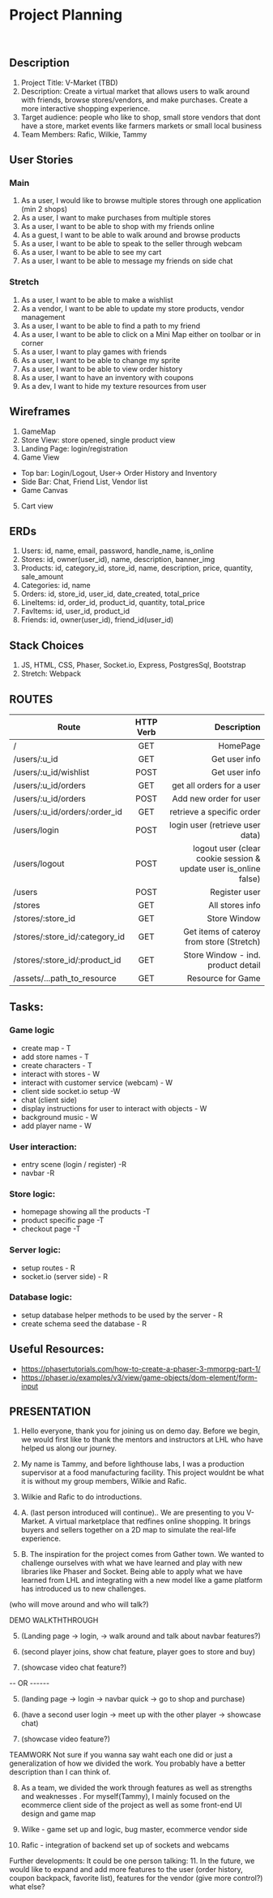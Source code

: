 # Project Planning

​
## Description
  1. Project Title: V-Market (TBD)
  2. Description: Create a virtual market that allows users to walk around with friends, browse stores/vendors, and make purchases. Create a more interactive shopping experience.
  3. Target audience: people who like to shop, small store vendors 
  that dont have a store, market events like farmers markets or
  small local business
  4. Team Members: Rafic, Wilkie, Tammy
​
## User Stories
### Main
  1. As a user, I would like to browse multiple stores through one application (min 2 shops)
  2. As a user, I want to make purchases from multiple stores
  3. As a user, I want to be able to shop with my friends online
  4. As a guest, I want to be able to walk around and browse products
  5. As a user, I want to be able to speak to the seller through webcam
  6. As a user, I want to be able to see my cart
  7. As a user, I want to be able to message my friends on side chat
​ 
### Stretch
  1. As a user, I want to be able to make a wishlist
  2. As a vendor, I want to be able to update my store products, vendor management
  3. As a user, I want to be able to find a path to my friend 
  4. As a user, I want to be able to click on a Mini Map either on toolbar or in corner
  5. As a user, I want to play games with friends
  6. As a user, I want to be able to change my sprite
  7. As a user, I want to be able to view order history
  8. As a user, I want to have an inventory with coupons
  9. As a dev, I want to hide my texture resources from user 


## Wireframes
  1. GameMap
  2. Store View: store opened, single product view
  3. Landing Page: login/registration
  4. Game View
  - Top bar: Login/Logout, User-> Order History and Inventory
  - Side Bar: Chat, Friend List, Vendor list
  - Game Canvas
  5. Cart view
​
## ERDs
  1. Users: id, name, email, password, handle_name, is_online
  2. Stores: id, owner(user_id), name, description, banner_img
  3. Products: id, category_id, store_id, name, description, price, quantity, sale_amount
  4. Categories: id, name
  5. Orders: id, store_id, user_id, date_created, total_price
  6. LineItems: id, order_id, product_id, quantity, total_price
  7. FavItems: id, user_id, product_id
  8. Friends: id, owner(user_id), friend_id(user_id)
​
## Stack Choices
  1. JS, HTML, CSS, Phaser, Socket.io, Express, PostgresSql, Bootstrap
  2. Stretch: Webpack

## ROUTES
| Route                                   | HTTP Verb          | Description  |
| ----------------------------------------|:------------------:| ------------:|
| /                                       | GET                | HomePage     |
| /users/:u_id                            | GET                | Get user info|
| /users/:u_id/wishlist                   | POST               | Get user info|
| /users/:u_id/orders                     | GET                | get all orders for a user |
| /users/:u_id/orders                     | POST               | Add new order for user |
| /users/:u_id/orders/:order_id           | GET                | retrieve a specific order     |
| /users/login                            | POST               | login user (retrieve user data)   |
| /users/logout                           | POST               | logout user (clear cookie session & update user is_online false) |
| /users                                  | POST               | Register user|
| /stores                                 | GET                | All stores info |
| /stores/:store_id                       | GET                | Store Window |
| /stores/:store_id/:category_id          | GET                | Get items of cateroy from store (Stretch)|
| /stores/:store_id/:product_id           | GET                | Store Window - ind. product detail |
| /assets/...path_to_resource             | GET                | Resource for Game |

## Tasks:
### Game logic
  - create map - T
  - add store names - T
  - create characters - T
  - interact with stores - W
  - interact with customer service (webcam) - W
  - client side socket.io setup -W
  - chat (client side) 
  - display instructions for user to interact with objects - W
  - background music - W
  - add player name - W
### User interaction:
  - entry scene (login / register) -R
  - navbar -R
### Store logic:
  - homepage showing all the products -T
  - product specific page -T
  - checkout page -T
### Server logic:
  - setup routes - R
  - socket.io (server side) - R
### Database logic:
  - setup database helper methods to be used by the server - R
  - create schema seed the database - R 


## Useful Resources:
- https://phasertutorials.com/how-to-create-a-phaser-3-mmorpg-part-1/
- https://phaser.io/examples/v3/view/game-objects/dom-element/form-input

## PRESENTATION
1. Hello everyone, thank you for joining us on demo day. Before we begin, we would first like to thank the mentors and instructors at LHL who have helped us along our journey.

2. My name is Tammy, and before lighthouse labs, I was a production supervisor at a food manufacturing facility. This project wouldnt be what it is without my group members, Wilkie and Rafic.

3. Wilkie and Rafic to do introductions.

4. A. (last person introduced will continue).. We are presenting to you V-Market. A virtual marketplace that redfines online shopping. It brings buyers and sellers together on a 2D map to simulate the real-life experience. 

4. B. The inspiration for the project comes from Gather town. We wanted to challenge ourselves with what we have learned and play with new libraries like Phaser and Socket. Being able to apply what we have learned from LHL and integrating with a new model like a game platform has introduced us to new challenges.

(who will move around and who will talk?)

DEMO WALKTHTHROUGH

5. (Landing page -> login, -> walk around and talk about navbar features?) 

6. (second player joins, show chat feature, player goes to store and buy)

7. (showcase video chat feature?)

-- OR ------

5. (landing page -> login -> navbar quick -> go to shop and purchase)

6. (have a second user login -> meet up with the other player -> showcase chat)

7. (showcase video feature?)

TEAMWORK
Not sure if you wanna say waht each one did or just a generalization of how we divided the work. You probably have a better description than I can think of.

8. As a team, we divided the work through features as well as strengths and weaknesses . For myself(Tammy), I mainly focused on the ecommerce client side of the project as well as some front-end UI design and game map

9. Wilke - game set up and logic, bug master, ecommerce vendor side

10. Rafic - integration of backend set up of sockets and webcams

Further developments:
It could be one person talking:
11. In the future, we would like to expand and add more features to the user (order history, coupon backpack, favorite list), features for the vendor (give more control?)
what else?





